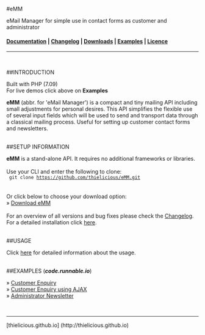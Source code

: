 #eMM

eMail Manager for simple use in contact forms as customer and administrator

#### [Documentation](http:thielicious.github.io/#emm_doc) | [Changelog](http:thielicious.github.io/#emm_clog) | [Downloads](http:thielicious.github.io/#emm_dls) | [Examples](http:thielicious.github.io/#emm_demo) | [Licence](http:thielicious.github.io/#emm_lic) ####

---
<br>

##INTRODUCTION

Built with PHP (7.09)<br>
For live demos click above on **Examples**

**eMM** (abbr. for 'eMail Manager') is a compact and tiny mailing API including small adjustments for personal desires. This API simplifies the flexible use of several input fields which will be used to send and transport data through a classical mailing process. Useful for setting up customer contact forms and newsletters.
<br>
<br>


##SETUP INFORMATION

**eMM** is a stand-alone API. It requires no additional frameworks or libraries.
<br><br>
Use your CLI and enter the following to clone:<br>
<code>
git clone https://github.com/thielicious/eMM.git
</code><br>
<br>
Or click below to choose your download option:<br>
» [Download eMM](http://thielicious.github.io/#emm_dls)
<br>
<br>
For an overview of all versions and bug fixes please check the [Changelog](http://thielicious.github.io/#emm_clog).
<br>
For a detailed installation click [here](http://thielicious.github.io/#emm_doc).
<br>
<br>


##USAGE

Click [here](http://thielicious.github.io/#emm_doc) for detailed information about the usage.
<br>
<br>


##EXAMPLES (***code.runnable.io***)

» [Customer Enquiry](#)<br>
» [Customer Enquiry using AJAX](#)<br>
» [Administrator Newsletter](#)<br>

<br>
<hr>
[thielicious.github.io] (http://thielicious.github.io)
